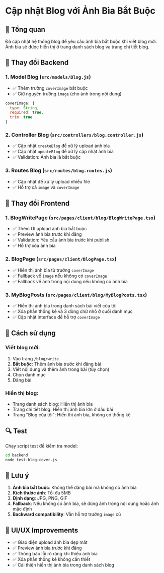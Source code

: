 # Cập nhật Blog với Ảnh Bìa Bắt Buộc

## 🎯 Tổng quan

Đã cập nhật hệ thống blog để yêu cầu ảnh bìa bắt buộc khi viết blog mới. Ảnh bìa sẽ được hiển thị ở trang danh sách blog và trang chi tiết blog.

## 🔧 Thay đổi Backend

### 1. Model Blog (`src/models/Blog.js`)
- ✅ Thêm trường `coverImage` bắt buộc
- ✅ Giữ nguyên trường `image` (cho ảnh trong nội dung)

```javascript
coverImage: {
  type: String,
  required: true,
  trim: true
}
```

### 2. Controller Blog (`src/controllers/blog.controller.js`)
- ✅ Cập nhật `createBlog` để xử lý upload ảnh bìa
- ✅ Cập nhật `updateBlog` để xử lý cập nhật ảnh bìa
- ✅ Validation: Ảnh bìa là bắt buộc

### 3. Routes Blog (`src/routes/blog.routes.js`)
- ✅ Cập nhật để xử lý upload nhiều file
- ✅ Hỗ trợ cả `image` và `coverImage`

## 🎨 Thay đổi Frontend

### 1. BlogWritePage (`src/pages/client/blog/BlogWritePage.tsx`)
- ✅ Thêm UI upload ảnh bìa bắt buộc
- ✅ Preview ảnh bìa trước khi đăng
- ✅ Validation: Yêu cầu ảnh bìa trước khi publish
- ✅ Hỗ trợ xóa ảnh bìa

### 2. BlogPage (`src/pages/client/BlogPage.tsx`)
- ✅ Hiển thị ảnh bìa từ trường `coverImage`
- ✅ Fallback về `image` nếu không có `coverImage`
- ✅ Fallback về ảnh trong nội dung nếu không có ảnh bìa

### 3. MyBlogPosts (`src/pages/client/blog/MyBlogPosts.tsx`)
- ✅ Hiển thị ảnh bìa trong danh sách bài viết của tôi
- ✅ Xóa phần thống kê và 3 dòng chữ nhỏ ở cuối danh mục
- ✅ Cập nhật interface để hỗ trợ `coverImage`

## 🚀 Cách sử dụng

### Viết blog mới:
1. Vào trang `/blog/write`
2. **Bắt buộc**: Thêm ảnh bìa trước khi đăng bài
3. Viết nội dung và thêm ảnh trong bài (tùy chọn)
4. Chọn danh mục
5. Đăng bài

### Hiển thị blog:
- Trang danh sách blog: Hiển thị ảnh bìa
- Trang chi tiết blog: Hiển thị ảnh bìa lớn ở đầu bài
- Trang "Blog của tôi": Hiển thị ảnh bìa, không có thống kê

## 🔍 Test

Chạy script test để kiểm tra model:
```bash
cd backend
node test-blog-cover.js
```

## 📝 Lưu ý

1. **Ảnh bìa bắt buộc**: Không thể đăng bài mà không có ảnh bìa
2. **Kích thước ảnh**: Tối đa 5MB
3. **Định dạng**: JPG, PNG, GIF
4. **Fallback**: Nếu không có ảnh bìa, sẽ dùng ảnh trong nội dung hoặc ảnh mặc định
5. **Backward compatibility**: Vẫn hỗ trợ trường `image` cũ

## 🎨 UI/UX Improvements

- ✅ Giao diện upload ảnh bìa đẹp mắt
- ✅ Preview ảnh bìa trước khi đăng
- ✅ Thông báo lỗi rõ ràng khi thiếu ảnh bìa
- ✅ Xóa phần thống kê không cần thiết
- ✅ Cải thiện hiển thị ảnh bìa trong danh sách blog

